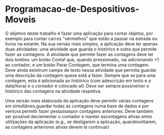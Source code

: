 # Programacao-de-Despositivos-Moveis

O objetivo deste trabalho é fazer uma aplicação para contar objetos, por exemplo para contar carros "vermelhos"  que  estão  a  passar na  estrada ou livros na  estante. Na sua versão mais simples, a aplicação deve ter apenas duas atividades: uma atividade que guarda o histórico e outra que permite fazer as contagens. A atividade que permite fazer as contagens deve ter dois botões: um botão Conta! que, quando pressionado, vai adicionando +1 ao contador; e um botão Parar Contagem, que termina uma contagem. Deve ainda existirum campo de texto nessa atividade que permita guardar uma descrição da contagem quese está a fazer. Sempre que se para uma contagem, esta é adicionada ao histórico (com adescrição em texto e a data/hora) e o contador é colocado a0. Deve ser sempre possívelver o histórico das contagens na atividade respetiva.

Uma versão mais elaborada da aplicação deve permitir várias contagens em simultâneo,guardar todas as contagens numa base de dados e por ventura permitir fazer pesquisaspor contagens anteriores. Deve também ser possível decrementar o contador e manter ascontagens ativas entre utilizações da aplicação (e.g., se desligarem a aplicação, quandovoltarem, as contagens anteriores ativas devem lá continuar)
